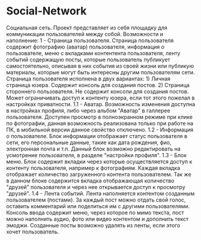 # Social-Network
Социальная сеть.
Проект представляет из себя площадку для коммуникации пользователей между собой.
Возможности и наполнение:
1 - Страница пользователя.
    Страница пользователя содержит фотографию (аватар) пользователя, информация о пользователе, меню с вкладками контентента пользователя, 
    ленту событий содержащую посты, которые пользователь публикует самостоятельно, описывая в них события из своей жизни или публикую материалы, 
    которые могут быть интересны другим пользователям сети.
    Страница пользователя исполнена в двух вариантах:
    1) Личная страница юзера. 
       Содержит консоль для создания постов.
    2) Страница стороннего пользователя.
       Не содержит консоли для создания постов.
       Может ограничивать доступ к контенту юзера, если тот этого пожелал в настройках приватности.
1.1 - Аватар.
      Возможность изменения доступна в настройках профиля, либо через альбом "Аватар" в галлерее пользователя.
      Доступен просмотр в полноэкранном режиме при клике по фотографии, данная возможность реализована только при работе на ПК, 
      в мобильной версии данное свойство отключено.
1.2 - Информация о пользователе.
      Блок информации отображает статус пользователя в сети, его персональные данные, такие как дата рождения, фио, 
      электронная почта и т.п. Данный блок возможно редактировать на усмотрение пользователя, в разделе "настройки профиля".
1.3 - Блок меню. 
      Блок содержит вкладки через которые осуществляется доступ к контенту пользователя, например к фотографиям.
      Каждая вкладка отображает количество загруженного контента пользователем. Так же в данном блоке содержится вкладка 
      отображающая количество "друзей" пользователя и через нее открывается доступ к просмотру "друзей".
1.4 - Лента событий.
      Лента наполняется контентом созданным пользователем (постами). За каждый пост можно отдать свой голос, оставить комментарий или 
      поделиться им с другими пользователями. Консоль ввода содержит меню, через которое по мимо текста, пост можно наполнить аудио, фото
      или видео контентом и дополнить текст эмоджи. Созданные посты возможно удалять из ленты, если этого хочет пользователь.
